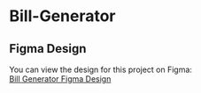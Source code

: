 # Bill-Generator

## Figma Design

You can view the design for this project on Figma:  
[Bill Generator Figma Design](https://www.figma.com/design/svWz4GMNBy0ZSOnWilHKt0/Bill-Generator?node-id=1-21&t=adMdCOvaTCzX0Clb-1)